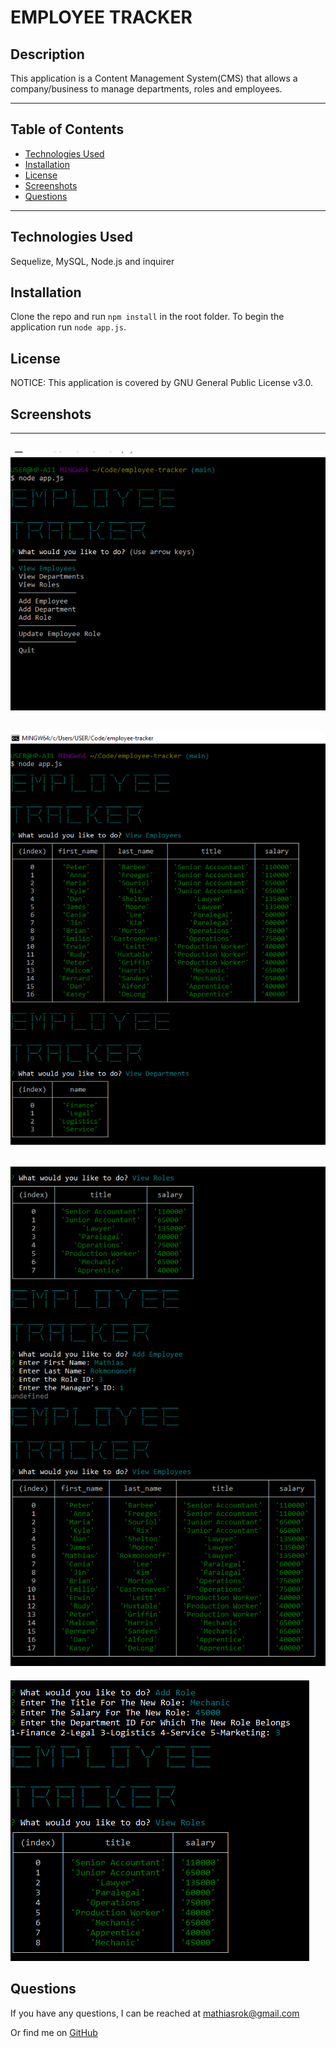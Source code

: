 # EMPLOYEE TRACKER

## Description
This application is a Content Management System(CMS) that allows a company/business to manage departments, roles and employees. 

----------------------------------

## Table of Contents

* [Technologies Used](#Technologies-Used)
* [Installation](#installation)
* [License](#license)
* [Screenshots](#Screenshots)
* [Questions](#questions)

----------------------------------

## Technologies Used
Sequelize, MySQL, Node.js and inquirer

## Installation
Clone the repo and run `npm install` in the root folder. To begin the application run `node app.js`.

## License
NOTICE: This application is covered by GNU General Public License v3.0.

## Screenshots
---
![shot](https://github.com/MRomano84/employee-tracker/blob/main/assets/shot.PNG)
---
![shot1](https://github.com/MRomano84/employee-tracker/blob/main/assets/shot1.PNG)
---
![shot2](https://github.com/MRomano84/employee-tracker/blob/main/assets/shot2.PNG)
---
![shot3](https://github.com/MRomano84/employee-tracker/blob/main/assets/shot3.PNG)


## Questions
If you have any questions, I can be reached at [mathiasrok@gmail.com](mathiasrok@gmail.com)

Or find me on [GitHub](MRomano84)